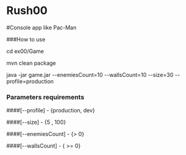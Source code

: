 # Rush00

#Console app like Pac-Man

###How to use

cd ex00/Game

mvn clean package


java -jar game.jar --enemiesCount=10 --wallsCount=10 --size=30 --profile=production


### Parameters requirements

####[--profile] - {production, dev}

####[--size]  - {5 , 100}

####[--enemiesCount] - {> 0}

####[--wallsCount] - { >= 0}
